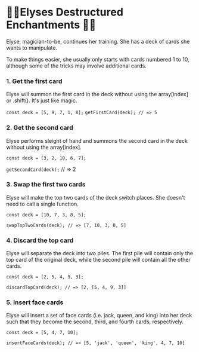 # 🧙‍♂️Elyses Destructured Enchantments 🧙‍♂️


Elyse, magician-to-be, continues her training. She has a deck of cards she wants to manipulate.

To make things easier, she usually only starts with cards numbered 1 to 10, although some of the tricks may involve additional cards.

### 1. Get the first card
Elyse will summon the first card in the deck without using the array[index] or .shift(). It's just like magic.

`const deck = [5, 9, 7, 1, 8];`
`getFirstCard(deck);
// => 5`

### 2. Get the second card
Elyse performs sleight of hand and summons the second card in the deck without using the array[index].

`const deck = [3, 2, 10, 6, 7];`

`getSecondCard(deck);`
// => 2

### 3. Swap the first two cards
Elyse will make the top two cards of the deck switch places. She doesn't need to call a single function.

`const deck = [10, 7, 3, 8, 5];`

`swapTopTwoCards(deck);
// => [7, 10, 3, 8, 5]`

### 4. Discard the top card
Elyse will separate the deck into two piles. The first pile will contain only the top card of the original deck, while the second pile will contain all the other cards.

`const deck = [2, 5, 4, 9, 3];`

`discardTopCard(deck);
// => [2, [5, 4, 9, 3]]`

### 5. Insert face cards
Elyse will insert a set of face cards (i.e. jack, queen, and king) into her deck such that they become the second, third, and fourth cards, respectively.

`const deck = [5, 4, 7, 10];`

`insertFaceCards(deck);
// => [5, 'jack', 'queen', 'king', 4, 7, 10]`